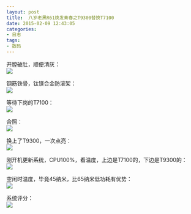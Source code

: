 ```yaml
---
layout: post
title: 	八岁老黑R61焕发青春之T9300替换T7100
date: 2015-02-09 12:43:05
categories:
- 日志
tags:
- 数码
---
```


开膛破肚，顺便清灰：      
![](https://github.com/bh3nvn/bh3nvn.github.io/raw/master/image/2015/2015-02-09-01.jpg)    

钢筋铁骨，钛镁合金防滚架：   
![](https://github.com/bh3nvn/bh3nvn.github.io/raw/master/image/2015/2015-02-09-02.jpg)    

等待下岗的T7100：    
![](https://github.com/bh3nvn/bh3nvn.github.io/raw/master/image/2015/2015-02-09-03.jpg)    

合照：    
![](https://github.com/bh3nvn/bh3nvn.github.io/raw/master/image/2015/2015-02-09-04.jpg)    

换上了T9300，一次点亮：     
![](https://github.com/bh3nvn/bh3nvn.github.io/raw/master/image/2015/2015-02-09-05.png)    

刚开机更新系统，CPU100%，看温度，上边是T7100的，下边是T9300的：      
![](https://github.com/bh3nvn/bh3nvn.github.io/raw/master/image/2015/2015-02-09-05.png)    

空闲时温度，毕竟45纳米，比65纳米低功耗有优势：       
![](https://github.com/bh3nvn/bh3nvn.github.io/raw/master/image/2015/2015-02-09-07.png)    

系统评分：    
![](https://github.com/bh3nvn/bh3nvn.github.io/raw/master/image/2015/2015-02-09-08.png)    
